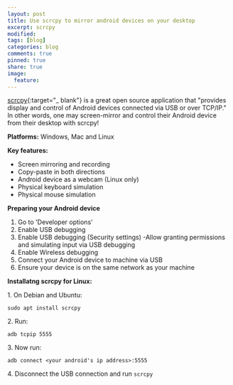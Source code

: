 ```yaml
---
layout: post
title: Use scrcpy to mirror android devices on your desktop
excerpt: scrcpy
modified:
tags: [blog]
categories: blog
comments: true
pinned: true
share: true
image:
  feature:
---
```


[scrcpy](https://github.com/Genymobile/scrcpy#physical-mouse-simulation-hid){:target="_ blank"} is a great open source application that "provides display and control of Android devices connected via USB or over TCP/IP." In other words, one may screen-mirror and control their Android device from their desktop with scrcpy!

**Platforms:** Windows, Mac and Linux

**Key features:**

* Screen mirroring and recording
* Copy-paste in both directions
* Android device as a webcam (Linux only)
* Physical keyboard simulation
* Physical mouse simulation

**Preparing your Android device**

1. Go to 'Developer options'
2. Enable USB debugging
3. Enable USB debugging (Security settings)
    -Allow granting permissions and simulating input via USB debugging
4. Enable Wireless debugging
5. Connect your Android device to machine via USB
6. Ensure your device is on the same network as your machine

**Installatng scrcpy for Linux:**

1\. On Debian and Ubuntu:
```
sudo apt install scrcpy
```
2\. Run:
```
adb tcpip 5555
```

3\. Now run:
```
adb connect <your android's ip address>:5555
```

4\. Disconnect the USB connection and run ```scrcpy```